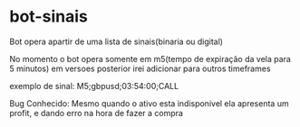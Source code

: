 # bot-sinais
Bot opera apartir de uma lista de sinais(binaria ou digital)
 
No momento o bot opera somente em m5(tempo de expiração da vela para 5 minutos) em versoes posterior irei adicionar para outros timeframes

exemplo de sinal:
  M5;gbpusd;03:54:00;CALL
 
Bug Conhecido:
 Mesmo quando o ativo esta indisponivel ela apresenta um profit, e dando erro na hora de fazer a compra
